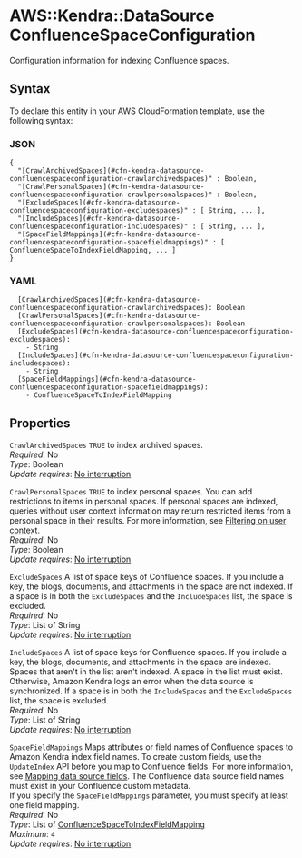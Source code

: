 # AWS::Kendra::DataSource ConfluenceSpaceConfiguration<a name="aws-properties-kendra-datasource-confluencespaceconfiguration"></a>

Configuration information for indexing Confluence spaces\.

## Syntax<a name="aws-properties-kendra-datasource-confluencespaceconfiguration-syntax"></a>

To declare this entity in your AWS CloudFormation template, use the following syntax:

### JSON<a name="aws-properties-kendra-datasource-confluencespaceconfiguration-syntax.json"></a>

```
{
  "[CrawlArchivedSpaces](#cfn-kendra-datasource-confluencespaceconfiguration-crawlarchivedspaces)" : Boolean,
  "[CrawlPersonalSpaces](#cfn-kendra-datasource-confluencespaceconfiguration-crawlpersonalspaces)" : Boolean,
  "[ExcludeSpaces](#cfn-kendra-datasource-confluencespaceconfiguration-excludespaces)" : [ String, ... ],
  "[IncludeSpaces](#cfn-kendra-datasource-confluencespaceconfiguration-includespaces)" : [ String, ... ],
  "[SpaceFieldMappings](#cfn-kendra-datasource-confluencespaceconfiguration-spacefieldmappings)" : [ ConfluenceSpaceToIndexFieldMapping, ... ]
}
```

### YAML<a name="aws-properties-kendra-datasource-confluencespaceconfiguration-syntax.yaml"></a>

```
  [CrawlArchivedSpaces](#cfn-kendra-datasource-confluencespaceconfiguration-crawlarchivedspaces): Boolean
  [CrawlPersonalSpaces](#cfn-kendra-datasource-confluencespaceconfiguration-crawlpersonalspaces): Boolean
  [ExcludeSpaces](#cfn-kendra-datasource-confluencespaceconfiguration-excludespaces):
    - String
  [IncludeSpaces](#cfn-kendra-datasource-confluencespaceconfiguration-includespaces):
    - String
  [SpaceFieldMappings](#cfn-kendra-datasource-confluencespaceconfiguration-spacefieldmappings):
    - ConfluenceSpaceToIndexFieldMapping
```

## Properties<a name="aws-properties-kendra-datasource-confluencespaceconfiguration-properties"></a>

`CrawlArchivedSpaces` <a name="cfn-kendra-datasource-confluencespaceconfiguration-crawlarchivedspaces"></a>
`TRUE` to index archived spaces\.  
_Required_: No  
_Type_: Boolean  
_Update requires_: [No interruption](https://docs.aws.amazon.com/AWSCloudFormation/latest/UserGuide/using-cfn-updating-stacks-update-behaviors.html#update-no-interrupt)

`CrawlPersonalSpaces` <a name="cfn-kendra-datasource-confluencespaceconfiguration-crawlpersonalspaces"></a>
`TRUE` to index personal spaces\. You can add restrictions to items in personal spaces\. If personal spaces are indexed, queries without user context information may return restricted items from a personal space in their results\. For more information, see [Filtering on user context](https://docs.aws.amazon.com/kendra/latest/dg/user-context-filter.html)\.  
_Required_: No  
_Type_: Boolean  
_Update requires_: [No interruption](https://docs.aws.amazon.com/AWSCloudFormation/latest/UserGuide/using-cfn-updating-stacks-update-behaviors.html#update-no-interrupt)

`ExcludeSpaces` <a name="cfn-kendra-datasource-confluencespaceconfiguration-excludespaces"></a>
A list of space keys of Confluence spaces\. If you include a key, the blogs, documents, and attachments in the space are not indexed\. If a space is in both the `ExcludeSpaces` and the `IncludeSpaces` list, the space is excluded\.  
_Required_: No  
_Type_: List of String  
_Update requires_: [No interruption](https://docs.aws.amazon.com/AWSCloudFormation/latest/UserGuide/using-cfn-updating-stacks-update-behaviors.html#update-no-interrupt)

`IncludeSpaces` <a name="cfn-kendra-datasource-confluencespaceconfiguration-includespaces"></a>
A list of space keys for Confluence spaces\. If you include a key, the blogs, documents, and attachments in the space are indexed\. Spaces that aren't in the list aren't indexed\. A space in the list must exist\. Otherwise, Amazon Kendra logs an error when the data source is synchronized\. If a space is in both the `IncludeSpaces` and the `ExcludeSpaces` list, the space is excluded\.  
_Required_: No  
_Type_: List of String  
_Update requires_: [No interruption](https://docs.aws.amazon.com/AWSCloudFormation/latest/UserGuide/using-cfn-updating-stacks-update-behaviors.html#update-no-interrupt)

`SpaceFieldMappings` <a name="cfn-kendra-datasource-confluencespaceconfiguration-spacefieldmappings"></a>
Maps attributes or field names of Confluence spaces to Amazon Kendra index field names\. To create custom fields, use the `UpdateIndex` API before you map to Confluence fields\. For more information, see [Mapping data source fields](https://docs.aws.amazon.com/kendra/latest/dg/field-mapping.html)\. The Confluence data source field names must exist in your Confluence custom metadata\.  
If you specify the `SpaceFieldMappings` parameter, you must specify at least one field mapping\.  
_Required_: No  
_Type_: List of [ConfluenceSpaceToIndexFieldMapping](aws-properties-kendra-datasource-confluencespacetoindexfieldmapping.md)  
_Maximum_: `4`  
_Update requires_: [No interruption](https://docs.aws.amazon.com/AWSCloudFormation/latest/UserGuide/using-cfn-updating-stacks-update-behaviors.html#update-no-interrupt)
